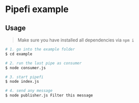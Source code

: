 # Pipefi example

## Usage

> Make sure you have installed all dependencies via `npm i`

```sh
# 1. go into the example folder
$ cd example

# 2. run the last pipe as consumer
$ node consumer.js

# 3. start pipefi
$ node index.js

# 4. send any message
$ node publisher.js Filter this message
```
